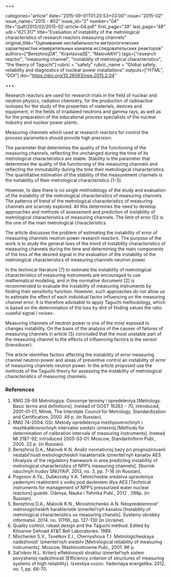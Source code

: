 +++

categories="article"
date="2015-09-01T01:20:53+03:00"
issue="2015-02"
issue_name="2015 - #02"
issue_id="2"
number="04"
file="/pdf/2015/02/2015-02-article-04.pdf"
first_page="39"
last_page="48"
udc="621.317"
title="Evaluation of instability of the metrological characteristics of research reactors measuring channels"
original_title="Оценивание нестабильности метрологических характеристик измерительных каналов исследовательских реакторов"
authors=["BerezhnojDA", "KravtsovaSE", "MalovikKH"]
tags=["research reactor", "measuring channel", "instability of metrological characteristics", "the theory of Taguchi"]
rubric = "safety"
rubric_name = "Global safety, reliability and diagnostics of nuclear power installations"
outputs=["HTML", "DOI"]
doi="https://doi.org/10.26583/npe.2015.2.04"

+++

Research reactors are used for research trials in the field of nuclear and neutron physics, radiation chemistry, for the production of radioactive isotopes for the study of the properties of materials, devices and equipment, in the fields of irradiated neutrons and gamma rays, as well as for the preparation of the educational process specialists of the nuclear industry and nuclear power plants.

Measuring channels which used at research reactors for control the process parameters should provide high precision.

The parameter that determines the quality of the functioning of the measuring channels, reflecting the unchanged during the time of its metrological characteristics are stable. Stability is the parameter that determines the quality of the functioning of the measuring channels and reflecting the immutability during the time their metrological characteristics. The quantitative estimation of the stability of the measurement channels is the instability of their metrological characteristics [1–3].

However, to date there is no single methodology of the study and evaluation of the instability of the metrological characteristics of measuring channels. The patterns of trend of the metrological characteristics of measuring channels are scarcely explored. All this determines the need to develop approaches and methods of assessment and prediction of instability of metrological characteristics of measuring channels. The limit of error (D) is the one of the main metrological characteristics.

The article discusses the problem of estimating the instability of error of measuring channels neutron power research reactors. The purpose of the work is to study the general laws of the trend of instability characteristics of measuring channels during the time and determining the main components of the loss of the desired signal in the evaluation of the instability of the metrological characteristics of measuring channels neutron power.

In the technical literature [7] to estimate the instability of metrological characteristics of measuring instruments are encouraged to use mathematical modeling, and in the normative document [2] is recommended to evaluate the instability of measuring instruments by finding their sensitivity function. However, such approaches do not allow us to estimate the effect of each individual factor influencing on the measuring channel error. It is therefore advisable to apply Taguchi methodology, which is based on the determination of the loss by dint of finding values the ratio «useful signal / noise».

Measuring channels of neutron power is one of the most exposed to changes instability. On the basis of the analysis of the causes of failures of measuring channels in article [5] concluded that the most unstable part of the measuring channel to the effects of influencing factors is the sensor (transducer).

The article identifies factors affecting the instability of error measuring channel neutron power and areas of preventive control an instability of error of measuring channels neutron power. In the article proposed use the methods of the Taguchi theory for assessing the instability of metrological characteristics of measuring channels.

### References

1. RMG 29-99 Metrologiya. Osnovnye terminy i opredeleniya [Metrology. Basic terms and definitions]. Instead of GOST 16263 – 70, introduced, 2001-01-01, Minsk, The Interstate Council for Metrology, Standardization and Certification, 2000. 46 p. (in Russian).
2. RMG 74-2004. GSI. Metody opredeleniya mezhpoverochnyh i mezhkalibrovochnyh intervalov sredstv izmerenij [Methods for determination of calibration intervals of measuring instruments]. Instead MI 2187-92; introduced 2005-03-01. Moscow, Standartinform Publ., 2005. 22 p. (in Russian).
3. Berezhnоj D.A., Malovik K.N. Analiz normativnoj bazy pri prognozirovanii nestabil’nosti metrologicheskih harakteristik izmeritel’nyh kanalov AES [Analysis of the regulatory framework in area predicting instability of metrological characteristics of NPP’s measuring channels]. Sbornik nauchnyh trudov SNUYAiP, 2013, no. 3, pp. 7-16 (in Russian).
4. Pogosov A.Ya., Dubkovsky V.A. Tehnicheskie sredstva upravleniya yadernymi reaktorami s vodoj pod davleniem dlya AES [Technical instruments for management of NPP’s pressurized water nuclear reactors].guaide. Odessa, Nauka i Tehnika Publ., 2012 . 288p. (in Russian).
5. Berezhnоj D.A., Malovik K.N., Miroshnichenko A.N. Neopredelennost’ metrologicheskih harakteristik izmeritel’nyh kanalov [Instability of metrological characteristics os measuring chanels]. Systemy obrobky informatsii. 2014. no. 3(119), pp. 127-130 (in Ucraine).
6. Quality control, robast design and the Taguchi method. Edited by Khosrow Dehnad AT&T Bell Laboratories. 1989.
7. Mischenko S.V., Tsvetkov E.I., Chernyshova T.I. Metrologicheskaya nadezhnost’ izmeritel’nyh sredstv [Metrological reliability of measuring instruments]. Moscow, Mashinostroenie Publ., 2001. 96 p.
8. Sal’nikov N.L. Kriterij effektivnosti struktur izmeritel’nyh sistem povyshenoj nadezhnosti [Efficiency criterion of structures of measuring systems of high reliability]. Izvestiya vuzov. Yadernaya energetika. 2012, no. 1, pp. 66-70.